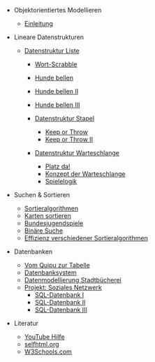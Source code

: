 * Objektorientiertes Modellieren
  * [Einleitung](index.md)

* Lineare Datenstrukturen
  * [Datenstruktur Liste](liste.md)
	  * [Wort-Scrabble](wort-scrabble.md)
	  * [Hunde bellen](hunde-bellen.md)
	  * [Hunde bellen II](hunde-bellen-ii.md)
	  * [Hunde bellen III](hunde-bellen-iii.md)
	* [Datenstruktur Stapel](stapel.md)
	  * [Keep or Throw](keep-or-throw.md)
	  * [Keep or Throw II](keep-or-throw-ii.md)

	* [Datenstruktur Warteschlange](schlange.md)
	  * [Platz da!](platz-da.md)
	  * [Konzept der Warteschlange](konzept-der-warteschlange.md)
	  * [Spielelogik](spielelogik.md)

* Suchen & Sortieren
  * [Sortieralgorithmen](sortieralgorithmen.md)
  * [Karten sortieren](karten-sortieren.md)
  * [Bundesjugendspiele](bundesjugendspiele.md)
  * [Binäre Suche](binäre-suche.md)
  * [Effizienz verschiedener Sortieralgorithmen](effizienz-verschiedener-sortieralgorithmen) 


* Datenbanken
  * [Vom Quipu zur Tabelle](vom-quipu-zur-tabelle.md)
  * [Datenbanksystem](Datenbanksystem.md)
  * [Datenmodellierung Stadtbücherei](datenmodellierung-stadtbuecherei.md)
  * [Projekt: Soziales Netzwerk](soziales-netzwerk.md)
	  * [SQL-Datenbank I](sql-datenbank.md)
	  * [SQL-Datenbank II](sql-datenbank-ii.md)
	  * [SQL-Datenbank III](sql-datenbank-iii.md)



* Literatur

  * [YouTube Hilfe](https://www.youtube.com/playlist?list=PLgpWt6GS_DurTaq78mIPmLeIvICDvtcMu)
  * [selfhtml.org](https://wiki.selfhtml.org/wiki/HTML)
  * [W3Schools.com](http://www.w3schools.com/)